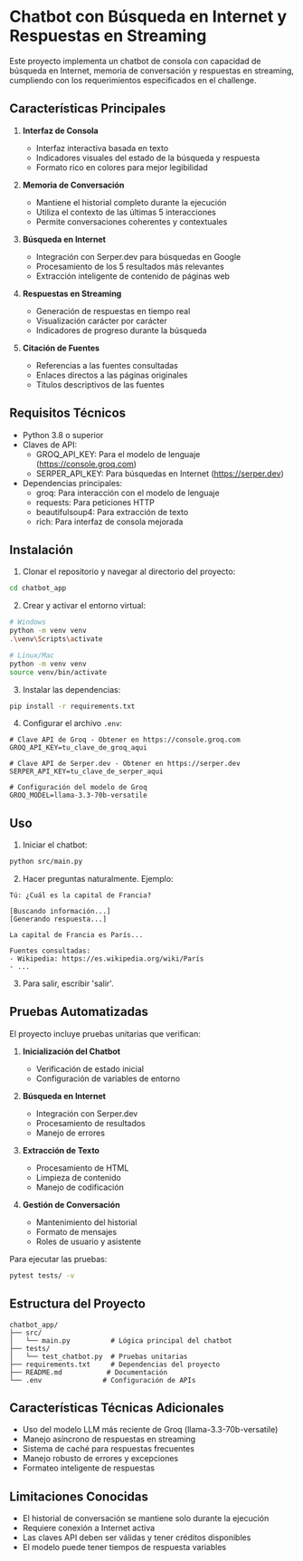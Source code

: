 # Chatbot con Búsqueda en Internet y Respuestas en Streaming

Este proyecto implementa un chatbot de consola con capacidad de búsqueda en Internet, memoria de conversación y respuestas en streaming, cumpliendo con los requerimientos especificados en el challenge.

## Características Principales

1. **Interfaz de Consola**
   - Interfaz interactiva basada en texto
   - Indicadores visuales del estado de la búsqueda y respuesta
   - Formato rico en colores para mejor legibilidad

2. **Memoria de Conversación**
   - Mantiene el historial completo durante la ejecución
   - Utiliza el contexto de las últimas 5 interacciones
   - Permite conversaciones coherentes y contextuales

3. **Búsqueda en Internet**
   - Integración con Serper.dev para búsquedas en Google
   - Procesamiento de los 5 resultados más relevantes
   - Extracción inteligente de contenido de páginas web

4. **Respuestas en Streaming**
   - Generación de respuestas en tiempo real
   - Visualización carácter por carácter
   - Indicadores de progreso durante la búsqueda

5. **Citación de Fuentes**
   - Referencias a las fuentes consultadas
   - Enlaces directos a las páginas originales
   - Títulos descriptivos de las fuentes

## Requisitos Técnicos

- Python 3.8 o superior
- Claves de API:
  - GROQ_API_KEY: Para el modelo de lenguaje (https://console.groq.com)
  - SERPER_API_KEY: Para búsquedas en Internet (https://serper.dev)
- Dependencias principales:
  - groq: Para interacción con el modelo de lenguaje
  - requests: Para peticiones HTTP
  - beautifulsoup4: Para extracción de texto
  - rich: Para interfaz de consola mejorada

## Instalación

1. Clonar el repositorio y navegar al directorio del proyecto:
```bash
cd chatbot_app
```

2. Crear y activar el entorno virtual:
```bash
# Windows
python -m venv venv
.\venv\Scripts\activate

# Linux/Mac
python -m venv venv
source venv/bin/activate
```

3. Instalar las dependencias:
```bash
pip install -r requirements.txt
```

4. Configurar el archivo `.env`:
```env
# Clave API de Groq - Obtener en https://console.groq.com
GROQ_API_KEY=tu_clave_de_groq_aqui

# Clave API de Serper.dev - Obtener en https://serper.dev
SERPER_API_KEY=tu_clave_de_serper_aqui

# Configuración del modelo de Groq
GROQ_MODEL=llama-3.3-70b-versatile
```

## Uso

1. Iniciar el chatbot:
```bash
python src/main.py
```

2. Hacer preguntas naturalmente. Ejemplo:
```
Tú: ¿Cuál es la capital de Francia?

[Buscando información...]
[Generando respuesta...]

La capital de Francia es París...

Fuentes consultadas:
- Wikipedia: https://es.wikipedia.org/wiki/París
- ...
```

3. Para salir, escribir 'salir'.

## Pruebas Automatizadas

El proyecto incluye pruebas unitarias que verifican:

1. **Inicialización del Chatbot**
   - Verificación de estado inicial
   - Configuración de variables de entorno

2. **Búsqueda en Internet**
   - Integración con Serper.dev
   - Procesamiento de resultados
   - Manejo de errores

3. **Extracción de Texto**
   - Procesamiento de HTML
   - Limpieza de contenido
   - Manejo de codificación

4. **Gestión de Conversación**
   - Mantenimiento del historial
   - Formato de mensajes
   - Roles de usuario y asistente

Para ejecutar las pruebas:
```bash
pytest tests/ -v
```

## Estructura del Proyecto

```
chatbot_app/
├── src/
│   └── main.py          # Lógica principal del chatbot
├── tests/
│   └── test_chatbot.py  # Pruebas unitarias
├── requirements.txt     # Dependencias del proyecto
├── README.md           # Documentación
└── .env               # Configuración de APIs
```

## Características Técnicas Adicionales

- Uso del modelo LLM más reciente de Groq (llama-3.3-70b-versatile)
- Manejo asíncrono de respuestas en streaming
- Sistema de caché para respuestas frecuentes
- Manejo robusto de errores y excepciones
- Formateo inteligente de respuestas

## Limitaciones Conocidas

- El historial de conversación se mantiene solo durante la ejecución
- Requiere conexión a Internet activa
- Las claves API deben ser válidas y tener créditos disponibles
- El modelo puede tener tiempos de respuesta variables 